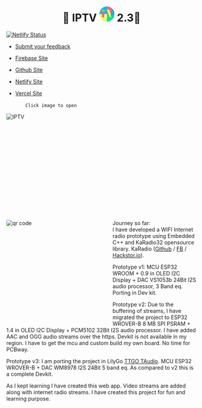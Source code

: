 
<h1 align='center'>🌟 IPTV <a href="https://kunsh13.github.io/iptv/"><img src="/img/favicon_round.png" width="40" height="40"></a> 2.3🌟</h1>

[![Netlify Status](https://api.netlify.com/api/v1/badges/b649cddc-2888-4ee6-9391-fa6be667a902/deploy-status)](https://app.netlify.com/sites/kunsh13/deploys)

- [Submit your feedback](https://github.com/kunsh13/iptv/discussions)

- [Firebase Site ](https://kunsh13-iptv.firebaseapp.com/)

- [Github Site](https://kunsh13.github.io/iptv/)
- [Netlify Site](https://kunsh13.netlify.app/)
- [Vercel Site](https://iptv13.vercel.app)

```       Click image to open```

[<img align="left" alt="IPTV" width="500px" height="281px" src="img/banner.png" />][site]

[site]: https://kunsh13.github.io/iptv/


[<img align="left" alt="qr code" width="281px" height="281px" src="img/qr_c.png" />][site]
<br>
<br>
<br>
<br>
<br><br>
<br><br>
<br>
<br>
<br>
<br>
Journey so far:<br>
I have developed a WIFI Internet radio prototype using Embedded C++ and KaRadio32 opensource library. KaRadio ([Github](https://github.com/karawin/Ka-Radio32) /  [FB](https://www.facebook.com/groups/162949914181385) / [Hackstor.io](https://hackaday.io/project/11570-wifi-webradio-on-esp8266-or-esp32)). 

Prototype v1: MCU ESP32 WROOM + 0.9 in OLED I2C Display + DAC VS1053b 24Bit I2S audio processor, 3 Band eq. Porting in Dev kit.

Prototype v2: Due to the buffering of streams, I have migrated the project to ESP32 WROVER-B 8 MB SPI PSRAM + 1.4 in OLED I2C Display + PCM5102 32Bit I2S audio processor. I have added AAC and OGG audio streams over the https. Devkit is not available in my region. I have to get the mcu and custom build my own board. No time for PCBway.

Prototype v3: I am porting the project in LilyGo [TTGO TAudio](https://github.com/LilyGO/TTGO-TAudio). MCU ESP32 WROVER-B + DAC WM8978 I2S 24Bit 5 band eq. As compared to v2 this is a complete Devkit. 

As I kept learning I have created this web app. Video streams are added along with internet radio streams. I have created this project for fun and learning purpose.
